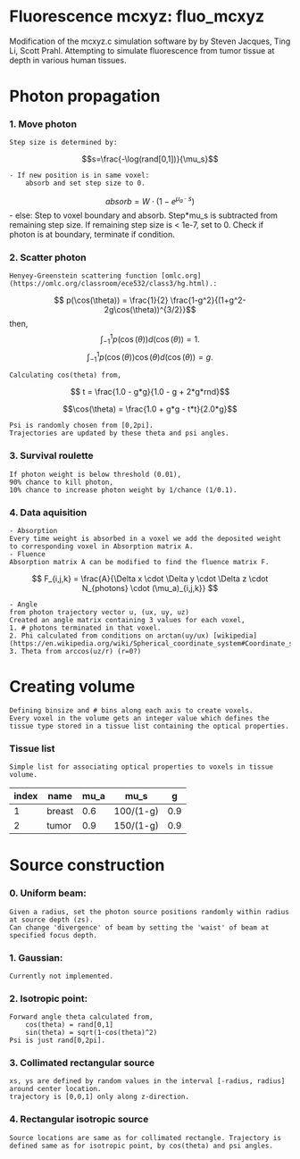 # Fluorescence mcxyz: fluo_mcxyz
Modification of the mcxyz.c simulation software by by Steven Jacques, Ting Li, Scott Prahl. Attempting to simulate fluorescence from tumor tissue at depth in various human tissues.

# Photon propagation
### 1. Move photon
    Step size is determined by:

$$s=\frac{-\log(rand[0,1])}{\mu_s}$$

    - If new position is in same voxel:
        absorb and set step size to 0.
$$absorb = W\cdot(1-e^{\mu_a \cdot s})$$
    - else:
        Step to voxel boundary and absorb.
        Step*mu_s is subtracted from remaining step size.
        If remaining step size is < 1e-7, set to 0.
        Check if photon is at boundary, terminate if condition.

### 2. Scatter photon
    Henyey-Greenstein scattering function [omlc.org](https://omlc.org/classroom/ece532/class3/hg.html).:

$$ p(\cos(\theta)) = \frac{1}{2} \frac{1-g^2}{(1+g^2-2g\cos(\theta))^{3/2}}$$
    then,
$$\int_{-1}^1 p(\cos(\theta))d(\cos(\theta)) = 1.$$
$$\int_{-1}^1 p(\cos(\theta))\cos(\theta)d(\cos(\theta)) = g.$$

    Calculating cos(theta) from,

$$ t = \frac{1.0 - g*g}{1.0 - g + 2*g*rnd}$$

$$\cos(\theta) = \frac{1.0 + g*g - t*t}{2.0*g}$$

    Psi is randomly chosen from [0,2pi].
    Trajectories are updated by these theta and psi angles.

### 3. Survival roulette
    If photon weight is below threshold (0.01),
    90% chance to kill photon,
    10% chance to increase photon weight by 1/chance (1/0.1).


### 4. Data aquisition
    - Absorption 
    Every time weight is absorbed in a voxel we add the deposited weight to corresponding voxel in Absorption matrix A.
    - Fluence
    Absorption matrix A can be modified to find the fluence matrix F.

$$ F_{i,j,k} = \frac{A}{\Delta x \cdot \Delta y \cdot \Delta z \cdot N_{photons} \cdot (\mu_a)_{i,j,k}} $$

    - Angle
    from photon trajectory vector u, (ux, uy, uz)
    Created an angle matrix containing 3 values for each voxel,
    1. # photons terminated in that voxel.
    2. Phi calculated from conditions on arctan(uy/ux) [wikipedia](https://en.wikipedia.org/wiki/Spherical_coordinate_system#Coordinate_system_conversions)
    3. Theta from arccos(uz/r) (r=0?)
   

# Creating volume
    Defining binsize and # bins along each axis to create voxels.
    Every voxel in the volume gets an integer value which defines the tissue type stored in a tissue list containing the optical properties.
### Tissue list
    Simple list for associating optical properties to voxels in tissue volume.
|index|name|mu_a|mu_s|g|
|-|-|-|-|-|
|1|breast|0.6|100/(1-g)|0.9|
|2|tumor|0.9|150/(1-g)|0.9|

# Source construction
### 0. Uniform beam:
    Given a radius, set the photon source positions randomly within radius at source depth (zs).
    Can change 'divergence' of beam by setting the 'waist' of beam at specified focus depth.
### 1. Gaussian:
    Currently not implemented.
### 2. Isotropic point:
    Forward angle theta calculated from,
        cos(theta) = rand[0,1]
        sin(theta) = sqrt(1-cos(theta)^2)
    Psi is just rand[0,2pi].
### 3. Collimated rectangular source
    xs, ys are defined by random values in the interval [-radius, radius] around center location.
    trajectory is [0,0,1] only along z-direction.

### 4. Rectangular isotropic source
    Source locations are same as for collimated rectangle. Trajectory is defined same as for isotropic point, by cos(theta) and psi angles.


